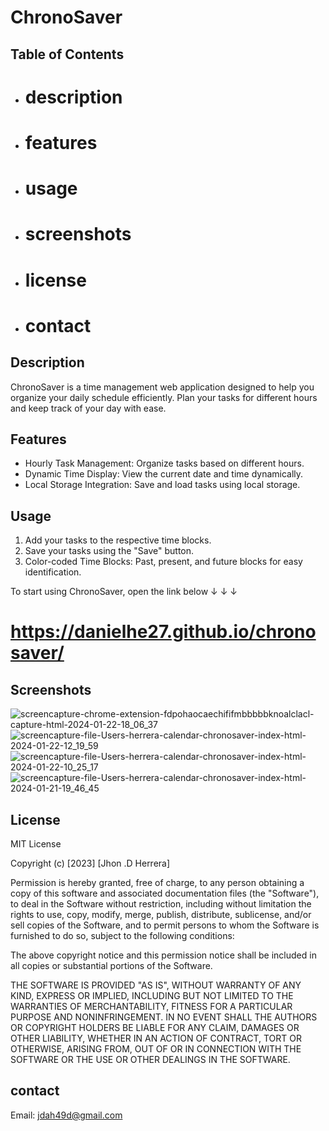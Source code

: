 # ChronoSaver

## Table of Contents

- # description
- # features
- # usage
- # screenshots
- # license
- # contact

## Description

ChronoSaver is a time management web application designed to help you organize your daily schedule efficiently. Plan your tasks for different hours and keep track of your day with ease.

## Features

- Hourly Task Management: Organize tasks based on different hours.
- Dynamic Time Display: View the current date and time dynamically.
- Local Storage Integration: Save and load tasks using local storage.

## Usage

1. Add your tasks to the respective time blocks.
2. Save your tasks using the "Save" button.
3. Color-coded Time Blocks: Past, present, and future blocks for easy identification.

To start using ChronoSaver, open the link below &#8595; &#8595; &#8595;

# https://danielhe27.github.io/chronosaver/

## Screenshots

![screencapture-chrome-extension-fdpohaocaechififmbbbbbknoalclacl-capture-html-2024-01-22-18_06_37](https://github.com/danielhe27/SqueezyQuiz/assets/142111314/e98c5a75-8d51-4492-8f3d-b3cc548093f8)
![screencapture-file-Users-herrera-calendar-chronosaver-index-html-2024-01-22-12_19_59](https://github.com/danielhe27/SqueezyQuiz/assets/142111314/f6ee9914-6e7a-49d5-8150-df2f1f86ec9d)
![screencapture-file-Users-herrera-calendar-chronosaver-index-html-2024-01-22-10_25_17](https://github.com/danielhe27/SqueezyQuiz/assets/142111314/f2673038-ee67-4336-bbc0-32c7a0612065)
![screencapture-file-Users-herrera-calendar-chronosaver-index-html-2024-01-21-19_46_45](https://github.com/danielhe27/SqueezyQuiz/assets/142111314/41566e2f-1846-426d-a9a7-f5109647deba)


## License

MIT License

Copyright (c) [2023] [Jhon .D Herrera]

Permission is hereby granted, free of charge, to any person obtaining a copy of this software and associated documentation files (the "Software"), to deal in the Software without restriction, including without limitation the rights to use, copy, modify, merge, publish, distribute, sublicense, and/or sell copies of the Software, and to permit persons to whom the Software is furnished to do so, subject to the following conditions:

The above copyright notice and this permission notice shall be included in all copies or substantial portions of the Software.

THE SOFTWARE IS PROVIDED "AS IS", WITHOUT WARRANTY OF ANY KIND, EXPRESS OR IMPLIED, INCLUDING BUT NOT LIMITED TO THE WARRANTIES OF MERCHANTABILITY, FITNESS FOR A PARTICULAR PURPOSE AND NONINFRINGEMENT. IN NO EVENT SHALL THE AUTHORS OR COPYRIGHT HOLDERS BE LIABLE FOR ANY CLAIM, DAMAGES OR OTHER LIABILITY, WHETHER IN AN ACTION OF CONTRACT, TORT OR OTHERWISE, ARISING FROM, OUT OF OR IN CONNECTION WITH THE SOFTWARE OR THE USE OR OTHER DEALINGS IN THE SOFTWARE.

## contact

Email: jdah49d@gmail.com
